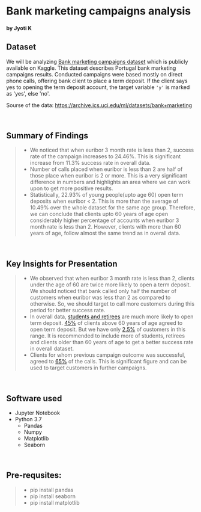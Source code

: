 # Bank marketing campaigns analysis
#### by Jyoti K


## Dataset

We will be analyzing [Bank marketing campaigns dataset](https://www.kaggle.com/volodymyrgavrysh/bank-marketing-campaigns-dataset#bank-additional-full.csv) which is publicly available on Kaggle. This dataset describes Portugal bank marketing campaigns results. Conducted campaigns were based mostly on direct phone calls, offering bank client to place a term deposit. If the client says yes to opening the term deposit account, the target variable `'y'` is marked as 'yes', else 'no'.

Sourse of the data:
https://archive.ics.uci.edu/ml/datasets/bank+marketing

<br>

## Summary of Findings

> - We noticed that when euribor 3 month rate is less than 2, success rate of the campaign increases to 24.46%. This is significant increase from 11.3% success rate in overall data.
> - Number of calls placed when euribor is less than 2 are half of those place when euribor is 2 or more. This is a very significant difference in numbers and highlights an area where we can work upon to get more positive results.
> - Statistically, 22.93% of young people(upto age 60) open term deposits when euribor < 2. This is more than the average of 10.49% over the whole dataset for the same age group. Therefore, we can conclude that clients upto 60 years of age open considerably higher percentage of accounts when euribor 3 month rate is less than 2. However, clients with more than 60 years of age, follow almost the same trend as in overall data.

<br>

## Key Insights for Presentation

> - We observed that when euribor 3 month rate is less than 2, clients under the age of 60 are twice more likely to open a term deposit. We should noticed that bank called only half the number of customers when euribor was less than 2 as compared to otherwise. So, we should target to call more customers during this period for better success rate.
> - In overall data, [students and retirees](#job-prop) are much more likely to open term deposit. [45%](#above_60) of clients above 60 years of age agreed to open term deposit. But we have only [2.5%](#age-distribution) of customers in this range. It is recommended to include more of students, retirees and clients older than 60 years of age to get a better success rate in overall dataset.
> - Clients for whom previous campaign outcome was successful, agreed to [65%](#p-poutcome) of the calls. This is significant figure and can be used to target customers in further campaigns.

<br>


## Software used
- Jupyter Notebook
- Python 3.7
    - Pandas
    - Numpy
    - Matplotlib
    - Seaborn

<br>

## Pre-requsites:
> - pip install pandas
> - pip install seaborn
> - pip install matplotlib
